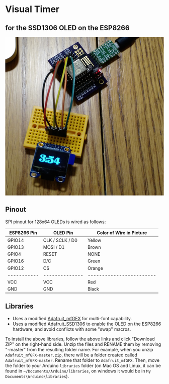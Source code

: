 # Visual Timer

## for the SSD1306 OLED on the ESP8266

![Working Example](working_example.jpg)

## Pinout

SPI pinout for 128x64 OLEDs is wired as follows:

| ESP8266 Pin | OLED Pin       | Color of Wire in Picture |
| ----------- | -------------- | ------------------------ |
| GPIO14      | CLK / SCLK / D0| Yellow                   |
| GPIO13      | MOSI / D1      | Brown                    |
| GPIO4       | RESET          | NONE                     |
| GPIO16      | D/C            | Green                    |
| GPIO12      | CS             | Orange                   |
| ----------- | -------------- | ------------------------ |
| VCC         | VCC            | Red                      |
| GND         | GND            | Black                    |

## Libraries

- Uses a modified [Adafruit_mfGFX](https://github.com/canadaduane/Adafruit_mfGFX) for multi-font capability.
- Uses a modified [Adafruit_SSD1306](https://github.com/canadaduane/Adafruit_SSD1306) to enable the OLED on the ESP8266 hardware, and avoid conflicts with some "swap" macros.

To install the above libraries, follow the above links and click "Download ZIP" on the right-hand side. Unzip the files and RENAME them by removing "-master" from the resulting folder name. For example, when you unzip `Adafruit_mfGFX-master.zip`, there will be a folder created called `Adafruit_mfGFX-master`. Rename that folder to `Adafruit_mfGFX`. Then, move the folder to your Arduino `libraries` folder (on Mac OS and Linux, it can be found in `~/Documents/Arduino/libraries`, on windows it would be in `My Documents\Arduino\libraries`).

